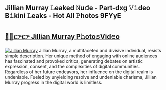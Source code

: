## Jillian Murray 𝙻eaked 𝙽u𝚍e - Part-dxg 𝚅𝚒deo B𝚒kini 𝙻eaks - Hot All 𝙿hotos 9FYyE

# <h2><a href="http://ld2zj4r.urlbe.top/?page=Jillian+Murray">🔗🔗👉👉 Jillian Murray P𝚑oto𝚜Vid𝚎o</a></h2>

[![Jillian Murray](https://i.imgur.com/eBuTRDB.gif)](http://ld2zj4r.urlbe.top/?page=Jillian+Murray)
Jillian Murray, a multifaceted and divisive individual, resists simple description. Her unique method of engaging with online audiences has fascinated and provoked critics, generating debates on artistic expression, consent, and the complexities of digital communities. Regardless of her future endeavors, her influence on the digital realm is undeniable. Fueled by unyielding resolve and undeniable charisma, Jillian Murray progress in the digital world is limitless.
